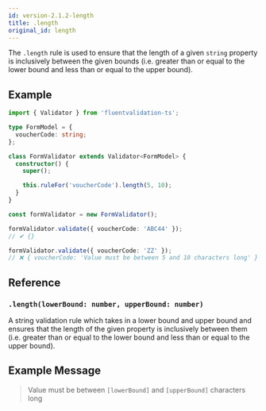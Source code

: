 ```yaml
---
id: version-2.1.2-length
title: .length
original_id: length
---
```


The `.length` rule is used to ensure that the length of a given `string` property is inclusively between the given bounds (i.e. greater than or equal to the lower bound and less than or equal to the upper bound).

## Example

```typescript
import { Validator } from 'fluentvalidation-ts';

type FormModel = {
  voucherCode: string;
};

class FormValidator extends Validator<FormModel> {
  constructor() {
    super();

    this.ruleFor('voucherCode').length(5, 10);
  }
}

const formValidator = new FormValidator();

formValidator.validate({ voucherCode: 'ABC44' });
// ✔ {}

formValidator.validate({ voucherCode: 'ZZ' });
// ❌ { voucherCode: 'Value must be between 5 and 10 characters long' }
```

## Reference

### `.length(lowerBound: number, upperBound: number)`

A string validation rule which takes in a lower bound and upper bound and ensures that the length of the given property is inclusively between them (i.e. greater than or equal to the lower bound and less than or equal to the upper bound).

## Example Message

> Value must be between `[lowerBound]` and `[upperBound]` characters long
